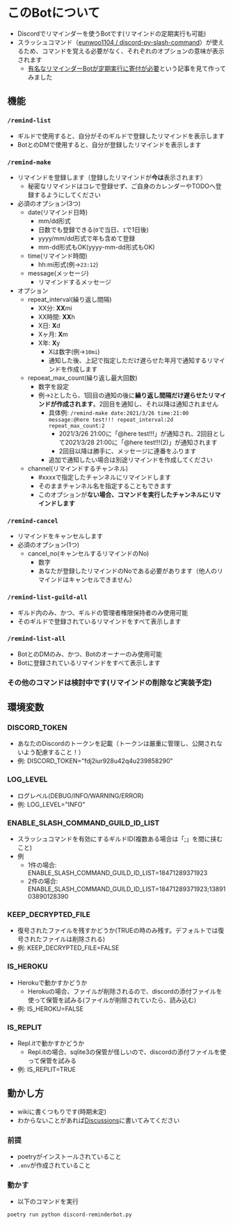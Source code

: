 
# このBotについて

- Discordでリマインダーを使うBotです(リマインドの定期実行も可能)
- スラッシュコマンド（[eunwoo1104 / discord-py-slash-command](https://github.com/eunwoo1104/discord-py-slash-command)）が使えるため、コマンドを覚える必要がなく、それぞれのオプションの意味が表示されます
  - [有名なリマインダーBotが定期実行に寄付が必要](https://qiita.com/kbt0401/items/1d26f2c99580647e12dc)という記事を見て作ってみました

## 機能

### `/remind-list`

- ギルドで使用すると、自分がそのギルドで登録したリマインドを表示します
- BotとのDMで使用すると、自分が登録したリマインドを表示します

### `/remind-make`

- リマインドを登録します（登録したリマインドが**今は**表示されます）
  - 秘密なリマインドはコレで登録せず、ご自身のカレンダーやTODOへ登録するようにしてください
- 必須のオプション(3つ)
  - date(リマインド日時)
    - mm/dd形式
    - 日数でも登録できる(`0`で当日、`1`で1日後)
    - yyyy/mm/dd形式で年も含めて登録
    - mm-dd形式もOK(yyyy-mm-dd形式もOK)
  - time(リマインド時間)
    - hh:mi形式(例→`23:12`)
  - message(メッセージ)
    - リマインドするメッセージ
- オプション
  - repeat_interval(繰り返し間隔)
    - XX分: **XX**mi
    - XX時間: **XX**h
    - X日:  **X**d
    - Xヶ月: **X**m
    - X年: **X**y
      - Xは数字(例→`10mi`)
      - 通知した後、上記で指定しただけ遅らせた年月で通知するリマインドを作成します
  - repoeat_max_count(繰り返し最大回数)
    - 数字を設定
    - 例→`2`としたら、1回目の通知の後に**繰り返し間隔だけ遅らせたリマインドが作成されます**。2回目を通知し、それ以降は通知されません
      - 具体例: `/remind-make date:2021/3/26 time:21:00 message:@here test!!! repeat_interval:2d repeat_max_count:2`
        - 2021/3/26 21:00に「@here test!!!」が通知され、2回目として2021/3/28 21:00に「@here test!!!(2)」が通知されます
        - 2回目以降は勝手に、メッセージに連番をふります
      - 追加で通知したい場合は別途リマインドを作成してください
  - channel(リマインドするチャンネル)
    - #xxxxで指定したチャンネルにリマインドします
    - そのままチャンネル名を指定することもできます
    - このオプションが**ない場合、コマンドを実行したチャンネルにリマインドします**

### `/remind-cancel`

- リマインドをキャンセルします
- 必須のオプション(1つ)
  - cancel_no(キャンセルするリマインドのNo)
    - 数字
    - あなたが登録したリマインドのNoである必要があります（他人のリマインドはキャンセルできません）

### `/remind-list-guild-all`

- ギルド内のみ、かつ、ギルドの管理者権限保持者のみ使用可能
- そのギルドで登録されているリマインドをすべて表示します

### `/remind-list-all`

- BotとのDMのみ、かつ、Botのオーナーのみ使用可能
- Botに登録されているリマインドをすべて表示します

### その他のコマンドは検討中です(リマインドの削除など実装予定)

## 環境変数

### DISCORD_TOKEN

- あなたのDiscordのトークンを記載（トークンは厳重に管理し、公開されないよう配慮すること！）
- 例: DISCORD_TOKEN="fdj2iur928u42q4u239858290"

### LOG_LEVEL

- ログレベル(DEBUG/INFO/WARNING/ERROR)
- 例: LOG_LEVEL="INFO"

### ENABLE_SLASH_COMMAND_GUILD_ID_LIST

- スラッシュコマンドを有効にするギルドID(複数ある場合は「;」を間に挟むこと)
- 例
  - 1件の場合: ENABLE_SLASH_COMMAND_GUILD_ID_LIST=18471289371923
  - 2件の場合: ENABLE_SLASH_COMMAND_GUILD_ID_LIST=18471289371923;1389103890128390

### KEEP_DECRYPTED_FILE

- 復号されたファイルを残すかどうか(TRUEの時のみ残す。デフォルトでは復号されたファイルは削除される)
- 例: KEEP_DECRYPTED_FILE=FALSE

### IS_HEROKU

- Herokuで動かすかどうか
  - Herokuの場合、ファイルが削除されるので、discordの添付ファイルを使って保管を試みる(ファイルが削除されていたら、読み込む)
- 例: IS_HEROKU=FALSE

### IS_REPLIT

- Repl.itで動かすかどうか
  - Repl.itの場合、sqlite3の保管が怪しいので、discordの添付ファイルを使って保管を試みる
- 例: IS_REPLIT=TRUE

## 動かし方

- wikiに書くつもりです(時期未定)
- わからないことがあれば[Discussions](https://github.com/tetsuya-ki/discord-reminderbot/discussions)に書いてみてください

### 前提

- poetryがインストールされていること
- `.env`が作成されていること

### 動かす

- 以下のコマンドを実行

```sh
poetry run python discord-reminderbot.py
```
